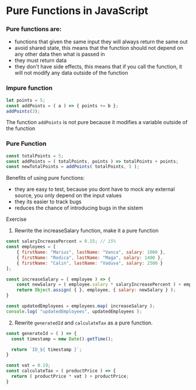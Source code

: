 # Pure Functions in JavaScript

### Pure functions are:
* functions that given the same input they will always return the same out
* avoid shared state, this means that the function should not depend on any other data then what is passed in
* they must return data
* they don't have side effects, this means that if you call the function, it will not modify any data outside of the function

### Impure function
```javascript
let points = 5;
const addPoints = ( a ) => { points += b };
addPoints(3);
```
The function `addPoints` is not pure because it modifies a variable outside of the function

### Pure Function
```javascript
const totalPoints = 5;
const addPoints = ( totalPoints, points ) => totalPoints + points;
const newTotalPoints = addPoints( totalPoints, 5 );
```
Benefits of using pure functions:
* they are easy to test, because you dont have to mock any external source, you only depend on the input values
* they its easier to track bugs
* reduces the chance of introducing bugs in the sistem

Exercise

1. Rewrite the increaseSalary function, make it a pure function

```javascript
const salaryIncreasePercent = 0.15; // 15%
const employees = [
    { firstName: "Marius", lastName: "Vanca", salary: 1000 },
    { firstName: "Rodica", lastName: "Maga", salary: 1400 },
    { firstName: "Calin", lastName: "Vaduva", salary: 2500 }
];

const increaseSalary = ( employee ) => { 
    const newSalary = ( employee.salary * salaryIncreasePercent ) + employee.salary;
    return Object.assign( { }, employee, { salary: newSalary } );
}

const updatedEmployees = employees.map( increaseSalary );
console.log( "updatedEmployees", updatedEmployees );

```

2. Rewrite `generatedId` and `calculateTax` as a pure function.

```javascript
const generateId = ( ) => {
  const timestamp = new Date().getTime();

  return `ID_${ timestamp }`;
}
```

```javascript
const vat = 0.19;
const calculateTax = ( productPrice ) => {
  return ( productPrice * vat ) + productPrice;
}
```



